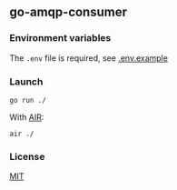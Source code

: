 ## go-amqp-consumer

### Environment variables

The `.env` file is required, see [.env.example](.env.example)

### Launch

```shell script
go run ./
```

With [AIR](https://github.com/cosmtrek/air):

```shell script
air ./
```

### License

[MIT](./LICENSE.md)
